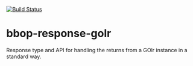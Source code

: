 [![Build Status](https://travis-ci.org/berkeleybop/bbop-response-golr.svg)](https://travis-ci.org/berkeleybop/bbop-response-golr)

# bbop-response-golr

Response type and API for handling the returns from a GOlr instance in
a standard way.
